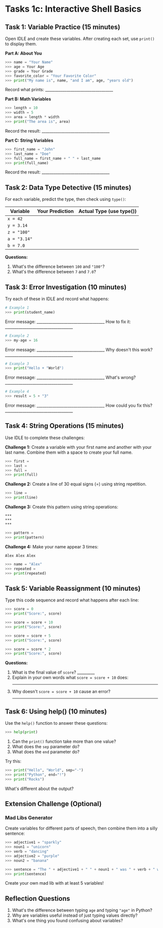 # Tasks 1c: Interactive Shell Basics

## Task 1: Variable Practice (15 minutes)

Open IDLE and create these variables. After creating each set, use `print()` to display them.

**Part A: About You**
```python
>>> name = "Your Name"
>>> age = Your Age
>>> grade = Your Grade
>>> favorite_color = "Your Favorite Color"
>>> print("My name is", name, "and I am", age, "years old")
```

Record what prints: ___________________________________

**Part B: Math Variables**
```python
>>> length = 10
>>> width = 5
>>> area = length * width
>>> print("The area is", area)
```

Record the result: ___________________________________

**Part C: String Variables**
```python
>>> first_name = "John"
>>> last_name = "Doe"
>>> full_name = first_name + " " + last_name
>>> print(full_name)
```

Record the result: ___________________________________

## Task 2: Data Type Detective (15 minutes)

For each variable, predict the type, then check using `type()`:

| Variable | Your Prediction | Actual Type (use type()) |
|----------|----------------|-------------------------|
| `x = 42` | | |
| `y = 3.14` | | |
| `z = "100"` | | |
| `a = "3.14"` | | |
| `b = 7.0` | | |

**Questions:**
1. What's the difference between `100` and `"100"`?
2. What's the difference between `7` and `7.0`?

## Task 3: Error Investigation (10 minutes)

Try each of these in IDLE and record what happens:

```python
# Example 1
>>> print(student_name)
```
Error message: ___________________________________
How to fix it: ___________________________________

```python
# Example 2
>>> my-age = 16
```
Error message: ___________________________________
Why doesn't this work? ___________________________________

```python
# Example 3
>>> print("Hello + "World")
```
Error message: ___________________________________
What's wrong? ___________________________________

```python
# Example 4
>>> result = 5 + "3"
```
Error message: ___________________________________
How could you fix this? ___________________________________

## Task 4: String Operations (15 minutes)

Use IDLE to complete these challenges:

**Challenge 1:** Create a variable with your first name and another with your last name. Combine them with a space to create your full name.

```python
>>> first = 
>>> last = 
>>> full = 
>>> print(full)
```

**Challenge 2:** Create a line of 30 equal signs (=) using string repetition.

```python
>>> line = 
>>> print(line)
```

**Challenge 3:** Create this pattern using string operations:
```
***
***
***
```

```python
>>> pattern = 
>>> print(pattern)
```

**Challenge 4:** Make your name appear 3 times:
```
Alex Alex Alex
```

```python
>>> name = "Alex"
>>> repeated = 
>>> print(repeated)
```

## Task 5: Variable Reassignment (10 minutes)

Type this code sequence and record what happens after each line:

```python
>>> score = 0
>>> print("Score:", score)

>>> score = score + 10
>>> print("Score:", score)

>>> score = score + 5
>>> print("Score:", score)

>>> score = score * 2
>>> print("Score:", score)
```

**Questions:**
1. What is the final value of `score`? _________
2. Explain in your own words what `score = score + 10` does:
   ___________________________________
3. Why doesn't `score = score + 10` cause an error?
   ___________________________________

## Task 6: Using help() (10 minutes)

Use the `help()` function to answer these questions:

```python
>>> help(print)
```

1. Can the `print()` function take more than one value?
2. What does the `sep` parameter do?
3. What does the `end` parameter do?

Try this:
```python
>>> print("Hello", "World", sep="-")
>>> print("Python", end="!")
>>> print("Rocks")
```

What's different about the output?

## Extension Challenge (Optional)

### Mad Libs Generator

Create variables for different parts of speech, then combine them into a silly sentence:

```python
>>> adjective1 = "sparkly"
>>> noun1 = "unicorn"
>>> verb = "dancing"
>>> adjective2 = "purple"
>>> noun2 = "banana"

>>> sentence = "The " + adjective1 + " " + noun1 + " was " + verb + " with a " + adjective2 + " " + noun2
>>> print(sentence)
```

Create your own mad lib with at least 5 variables!

## Reflection Questions

1. What's the difference between typing `age` and typing `"age"` in Python?
2. Why are variables useful instead of just typing values directly?
3. What's one thing you found confusing about variables?